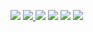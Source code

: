 
  <p>
  <a href="https://github.com/InTheNooB/Instagram-Concours-Like-Visualizer"><img src="https://github-readme-stats.vercel.app/api/pin/?username=InTheNooB&theme=dark&repo=Instagram-Concours-Like-Visualizer" /></a>
  <a href="https://github.com/InTheNooB/Instagram-Concours-Like-Scrapper">
  <img src="https://github-readme-stats.vercel.app/api/pin/?username=InTheNooB&theme=dark&repo=Instagram-Concours-Like-Scrapper" /> </a>
  <a href="https://github.com/InTheNooB/snipode"><img src="https://github-readme-stats.vercel.app/api/pin/?username=InTheNooB&theme=dark&repo=snipode"></a>
    <a href="https://github.com/InTheNooB/snipode-mobile"><img src="https://github-readme-stats.vercel.app/api/pin/?username=InTheNooB&theme=dark&repo=snipode-mobile"></a>
    <a href="https://github.com/InTheNooB/FMD"><img src="https://github-readme-stats.vercel.app/api/pin/?username=InTheNooB&theme=dark&repo=FMD"></a>
    <a href="https://github.com/InTheNooB/CTC"><img src="https://github-readme-stats.vercel.app/api/pin/?username=InTheNooB&theme=dark&repo=CTC"></a>
</p>
